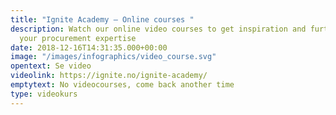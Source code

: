 ```yaml
---
title: "Ignite Academy – Online courses "
description: Watch our online video courses to get inspiration and further develop
  your procurement expertise
date: 2018-12-16T14:31:35.000+00:00
image: "/images/infographics/video_course.svg"
opentext: Se video
videolink: https://ignite.no/ignite-academy/
emptytext: No videocourses, come back another time
type: videokurs
---
```

